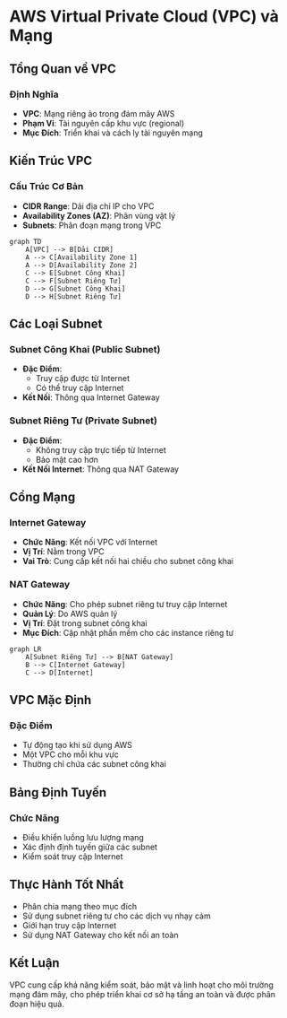 # AWS Virtual Private Cloud (VPC) và Mạng

## Tổng Quan về VPC

### Định Nghĩa
- **VPC**: Mạng riêng ảo trong đám mây AWS
- **Phạm Vi**: Tài nguyên cấp khu vực (regional)
- **Mục Đích**: Triển khai và cách ly tài nguyên mạng

## Kiến Trúc VPC

### Cấu Trúc Cơ Bản
- **CIDR Range**: Dải địa chỉ IP cho VPC
- **Availability Zones (AZ)**: Phân vùng vật lý
- **Subnets**: Phân đoạn mạng trong VPC

```mermaid
graph TD
    A[VPC] --> B[Dải CIDR]
    A --> C[Availability Zone 1]
    A --> D[Availability Zone 2]
    C --> E[Subnet Công Khai]
    C --> F[Subnet Riêng Tư]
    D --> G[Subnet Công Khai]
    D --> H[Subnet Riêng Tư]
```

## Các Loại Subnet

### Subnet Công Khai (Public Subnet)
- **Đặc Điểm**: 
  - Truy cập được từ Internet
  - Có thể truy cập Internet
- **Kết Nối**: Thông qua Internet Gateway

### Subnet Riêng Tư (Private Subnet)
- **Đặc Điểm**:
  - Không truy cập trực tiếp từ Internet
  - Bảo mật cao hơn
- **Kết Nối Internet**: Thông qua NAT Gateway

## Cổng Mạng

### Internet Gateway
- **Chức Năng**: Kết nối VPC với Internet
- **Vị Trí**: Nằm trong VPC
- **Vai Trò**: Cung cấp kết nối hai chiều cho subnet công khai

### NAT Gateway
- **Chức Năng**: Cho phép subnet riêng tư truy cập Internet
- **Quản Lý**: Do AWS quản lý
- **Vị Trí**: Đặt trong subnet công khai
- **Mục Đích**: Cập nhật phần mềm cho các instance riêng tư

```mermaid
graph LR
    A[Subnet Riêng Tư] --> B[NAT Gateway]
    B --> C[Internet Gateway]
    C --> D[Internet]
```

## VPC Mặc Định

### Đặc Điểm
- Tự động tạo khi sử dụng AWS
- Một VPC cho mỗi khu vực
- Thường chỉ chứa các subnet công khai

## Bảng Định Tuyến

### Chức Năng
- Điều khiển luồng lưu lượng mạng
- Xác định định tuyến giữa các subnet
- Kiểm soát truy cập Internet

## Thực Hành Tốt Nhất

- Phân chia mạng theo mục đích
- Sử dụng subnet riêng tư cho các dịch vụ nhạy cảm
- Giới hạn truy cập Internet
- Sử dụng NAT Gateway cho kết nối an toàn

## Kết Luận

VPC cung cấp khả năng kiểm soát, bảo mật và linh hoạt cho môi trường mạng đám mây, cho phép triển khai cơ sở hạ tầng an toàn và được phân đoạn hiệu quả.